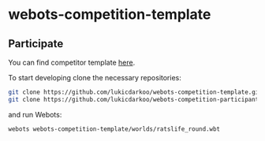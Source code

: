 # webots-competition-template

## Participate

You can find competitor template [here](https://github.com/lukicdarkoo/webots-competition-participant-template).

To start developing clone the necessary repositories:
```bash
git clone https://github.com/lukicdarkoo/webots-competition-template.git
git clone https://github.com/lukicdarkoo/webots-competition-participant-template.git webots-competition-template/controllers/participant_controller
```
and run Webots:
```bash
webots webots-competition-template/worlds/ratslife_round.wbt
```

